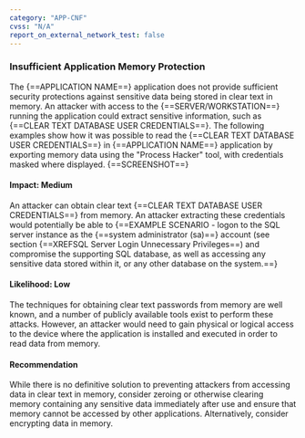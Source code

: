 ```yaml
---
category: "APP-CNF"
cvss: "N/A"
report_on_external_network_test: false
---
```

### Insufficient Application Memory Protection
The {==APPLICATION NAME==} application does not provide sufficient security protections against sensitive data being stored in clear text in memory. An attacker with access to the {==SERVER/WORKSTATION==} running the application could extract sensitive information, such as {==CLEAR TEXT DATABASE USER CREDENTIALS==}.
The following examples show how it was possible to read the {==CLEAR TEXT DATABASE USER CREDENTIALS==} in {==APPLICATION NAME==} application by exporting memory data using the "Process Hacker" tool, with credentials masked where displayed.
{==SCREENSHOT==}
#### Impact: Medium
An attacker can obtain clear text {==CLEAR TEXT DATABASE USER CREDENTIALS==} from memory. An attacker extracting these credentials would potentially be able to {==EXAMPLE SCENARIO - logon to the SQL server instance as the {==system administrator (sa)==} account (see section {==XREFSQL Server Login Unnecessary Privileges==) and compromise the supporting SQL database, as well as accessing any sensitive data stored within it, or any other database on the system.==}
#### Likelihood: Low
The techniques for obtaining clear text passwords from memory are well known, and a number of publicly available tools exist to perform these attacks. However, an attacker would need to gain physical or logical access to the device where the application is installed and executed in order to read data from memory.
#### Recommendation
While there is no definitive solution to preventing attackers from accessing data in clear text in memory, consider zeroing or otherwise clearing memory containing any sensitive data immediately after use and ensure that memory cannot be accessed by other applications. Alternatively, consider encrypting data in memory.